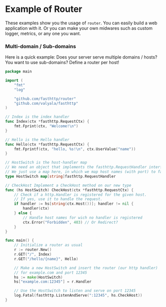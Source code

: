# Example of Router

These examples show you the usage of `router`. You can easily build a web application with it. Or you can make your own midwares such as custom logger, metrics, or any one you want.

### Multi-domain / Sub-domains

Here is a quick example: Does your server serve multiple domains / hosts?
You want to use sub-domains?
Define a router per host!

```go
package main

import (
	"fmt"
	"log"

	"github.com/fasthttp/router"
	"github.com/valyala/fasthttp"
)

// Index is the index handler
func Index(ctx *fasthttp.RequestCtx) {
	fmt.Fprint(ctx, "Welcome!\n")
}

// Hello is the Hello handler
func Hello(ctx *fasthttp.RequestCtx) {
	fmt.Fprintf(ctx, "hello, %s!\n", ctx.UserValue("name"))
}

// HostSwitch is the host-handler map
// We need an object that implements the fasthttp.RequestHandler interface.
// We just use a map here, in which we map host names (with port) to fasthttp.RequestHandlers
type HostSwitch map[string]fasthttp.RequestHandler

// CheckHost Implement a CheckHost method on our new type
func (hs HostSwitch) CheckHost(ctx *fasthttp.RequestCtx) {
	// Check if a http.Handler is registered for the given host.
	// If yes, use it to handle the request.
	if handler := hs[string(ctx.Host())]; handler != nil {
		handler(ctx)
	} else {
		// Handle host names for wich no handler is registered
		ctx.Error("Forbidden", 403) // Or Redirect?
	}
}

func main() {
	// Initialize a router as usual
	r := router.New()
	r.GET("/", Index)
	r.GET("/hello/{name}", Hello)

	// Make a new HostSwitch and insert the router (our http handler)
	// for example.com and port 12345
	hs := make(HostSwitch)
	hs["example.com:12345"] = r.Handler

	// Use the HostSwitch to listen and serve on port 12345
	log.Fatal(fasthttp.ListenAndServe(":12345", hs.CheckHost))
}
```
